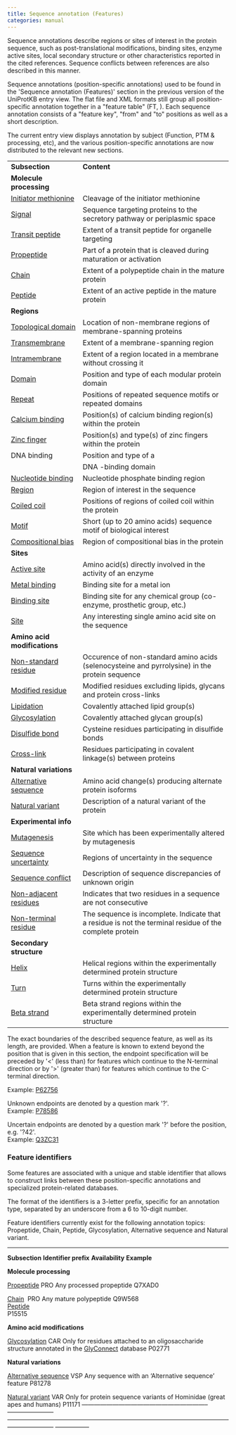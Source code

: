 ```yaml
---
title: Sequence annotation (Features)
categories: manual
---
```


Sequence annotations describe regions or sites of interest in the protein sequence, such as post-translational modifications, binding sites, enzyme active sites, local secondary structure or other characteristics reported in the cited references. Sequence conflicts between references are also described in this manner.

Sequence annotations (position-specific annotations) used to be found in the 'Sequence annotation (Features)' section in the previous version of the UniProtKB entry view. The flat file and XML formats still group all position-specific annotation together in a "feature table" (FT, ). Each sequence annotation consists of a "feature key", "from" and "to" positions as well as a short description.

The current entry view displays annotation by subject (Function, PTM & processing, etc), and the various position-specific annotations are now distributed to the relevant new sections.

|                                                                |                                                                                                         |
|:---------------------------------------------------------------|:--------------------------------------------------------------------------------------------------------|
| **Subsection**                                                 | **Content**                                                                                             |
| **Molecule processing**                                        |                                                                                                         |
| [Initiator methionine](https://www.uniprot.org/help/init_met)  | Cleavage of the initiator methionine                                                                    |
| [Signal](https://www.uniprot.org/help/signal)                  | Sequence targeting proteins to the secretory pathway or periplasmic space                               |
| [Transit peptide](https://www.uniprot.org/help/transit)        | Extent of a transit peptide for organelle targeting                                                     |
| [Propeptide](https://www.uniprot.org/help/propep)              | Part of a protein that is cleaved during maturation or activation                                       |
| [Chain](https://www.uniprot.org/help/chain)                    | Extent of a polypeptide chain in the mature protein                                                     |
| [Peptide](https://www.uniprot.org/help/peptide)                | Extent of an active peptide in the mature protein                                                       |
| **Regions**                                                    |                                                                                                         |
| [Topological domain](https://www.uniprot.org/help/topo_dom)    | Location of non-membrane regions of membrane-spanning proteins                                          |
| [Transmembrane](https://www.uniprot.org/help/transmem)         | Extent of a membrane-spanning region                                                                    |
| [Intramembrane](https://www.uniprot.org/help/intramem)         | Extent of a region located in a membrane without crossing it                                            |
| [Domain](https://www.uniprot.org/help/domain)                  | Position and type of each modular protein domain                                                        |
| [Repeat](https://www.uniprot.org/help/repeat)                  | Positions of repeated sequence motifs or repeated domains                                               |
| [Calcium binding](https://www.uniprot.org/help/ca_bind)        | Position(s) of calcium binding region(s) within the protein                                             |
| [Zinc finger](https://www.uniprot.org/help/zn_fing)            | Position(s) and type(s) of zinc fingers within the protein                                              |
| DNA binding                                                    | Position and type of a                                                                                  |
|                                                                | DNA -binding domain                                                                                     |
| [Nucleotide binding](https://www.uniprot.org/help/np_bind)     | Nucleotide phosphate binding region                                                                     |
| [Region](https://www.uniprot.org/help/region)                  | Region of interest in the sequence                                                                      |
| [Coiled coil](https://www.uniprot.org/help/coiled)             | Positions of regions of coiled coil within the protein                                                  |
| [Motif](https://www.uniprot.org/help/motif)                    | Short (up to 20 amino acids) sequence motif of biological interest                                      |
| [Compositional bias](https://www.uniprot.org/help/compbias)    | Region of compositional bias in the protein                                                             |
| **Sites**                                                      |                                                                                                         |
| [Active site](https://www.uniprot.org/help/act_site)           | Amino acid(s) directly involved in the activity of an enzyme                                            |
| [Metal binding](https://www.uniprot.org/help/metal)            | Binding site for a metal ion                                                                            |
| [Binding site](https://www.uniprot.org/help/binding)           | Binding site for any chemical group (co-enzyme, prosthetic group, etc.)                                 |
| [Site](https://www.uniprot.org/help/site)                      | Any interesting single amino acid site on the sequence                                                  |
| **Amino acid modifications**                                   |                                                                                                         |
| [Non-standard residue](https://www.uniprot.org/help/non_std)   | Occurence of non-standard amino acids (selenocysteine and pyrrolysine) in the protein sequence          |
| [Modified residue](https://www.uniprot.org/help/mod_res)       | Modified residues excluding lipids, glycans and protein cross-links                                     |
| [Lipidation](https://www.uniprot.org/help/lipid)               | Covalently attached lipid group(s)                                                                      |
| [Glycosylation](https://www.uniprot.org/help/carbohyd)         | Covalently attached glycan group(s)                                                                     |
| [Disulfide bond](https://www.uniprot.org/help/disulfid)        | Cysteine residues participating in disulfide bonds                                                      |
| [Cross-link](https://www.uniprot.org/help/crosslnk)            | Residues participating in covalent linkage(s) between proteins                                          |
| **Natural variations**                                         |                                                                                                         |
| [Alternative sequence](https://www.uniprot.org/help/var_seq)   | Amino acid change(s) producing alternate protein isoforms                                               |
| [Natural variant](https://www.uniprot.org/help/variant)        | Description of a natural variant of the protein                                                         |
| **Experimental info**                                          |                                                                                                         |
| [Mutagenesis](https://www.uniprot.org/help/mutagen)            | Site which has been experimentally altered by mutagenesis                                               |
| [Sequence uncertainty](https://www.uniprot.org/help/unsure)    | Regions of uncertainty in the sequence                                                                  |
| [Sequence conflict](https://www.uniprot.org/help/conflict)     | Description of sequence discrepancies of unknown origin                                                 |
| [Non-adjacent residues](https://www.uniprot.org/help/non_cons) | Indicates that two residues in a sequence are not consecutive                                           |
| [Non-terminal residue](https://www.uniprot.org/help/non_ter)   | The sequence is incomplete. Indicate that a residue is not the terminal residue of the complete protein |
| **Secondary structure**                                        |                                                                                                         |
| [Helix](https://www.uniprot.org/help/helix)                    | Helical regions within the experimentally determined protein structure                                  |
| [Turn](https://www.uniprot.org/help/turn)                      | Turns within the experimentally determined protein structure                                            |
| [Beta strand](https://www.uniprot.org/help/strand)             | Beta strand regions within the experimentally determined protein structure                              |

The exact boundaries of the described sequence feature, as well as its length, are provided. When a feature is known to extend beyond the position that is given in this section, the endpoint specification will be preceded by '&lt;' (less than) for features which continue to the N-terminal direction or by '&gt;' (greater than) for features which continue to the C-terminal direction.

Example: [P62756](https://www.uniprot.org/uniprotkb/P62756#ptm%5Fprocessing)

Unknown endpoints are denoted by a question mark '?'.  
Example: [P78586](https://www.uniprot.org/uniprotkb/P78586#ptm%5Fprocessing)

Uncertain endpoints are denoted by a question mark '?' before the position, e.g. '?42'.  
Example: [Q3ZC31](https://www.uniprot.org/uniprotkb/Q3ZC31#ptm%5Fprocessing)

### Feature identifiers

Some features are associated with a unique and stable identifier that allows to construct links between these position-specific annotations and specialized protein-related databases.

The format of the identifiers is a 3-letter prefix, specific for an annotation type, separated by an underscore from a 6 to 10-digit number.

Feature identifiers currently exist for the following annotation topics: Propeptide, Chain, Peptide, Glycosylation, Alternative sequence and Natural variant.

------------------------------------------------------------------------

**Subsection** **Identifier prefix** **Availability** **Example**

**Molecule processing**

[Propeptide](https://www.uniprot.org/help/propep) PRO Any processed propeptide Q7XAD0

[Chain](https://www.uniprot.org/help/chain)  PRO Any mature polypeptide Q9W568  
[Peptide](https://www.uniprot.org/help/peptide)  
P15515

**Amino acid modifications**

[Glycosylation](https://www.uniprot.org/help/carbohyd) CAR Only for residues attached to an oligosaccharide structure annotated in the [GlyConnect](https://glyconnect.expasy.org/) database P02771

**Natural variations**

[Alternative sequence](https://www.uniprot.org/help/var_seq) VSP Any sequence with an ‘Alternative sequence’ feature P81278

[Natural variant](https://www.uniprot.org/help/variant) VAR Only for protein sequence variants of Hominidae (great apes and humans) P11171 ————————————————————– ———————– ———————————————————————————————————————————– —————–
